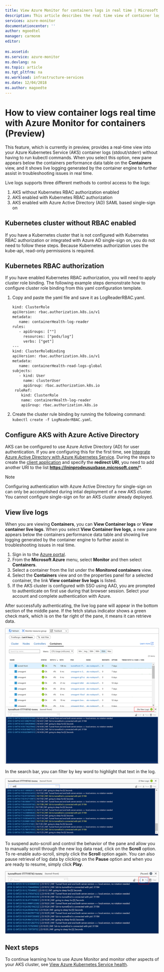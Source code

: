 ```yaml
---
title: View Azure Monitor for containers logs in real time | Microsoft Docs
description: This article describes the real time view of container logs (stdout/stderr) without using kubectl with Azure Monitor for containers.
services: azure-monitor
documentationcenter: ''
author: mgoedtel
manager: carmonm
editor: 

ms.assetid: 
ms.service: azure-monitor
ms.devlang: na
ms.topic: article
ms.tgt_pltfrm: na
ms.workload: infrastructure-services
ms.date: 12/04/2018
ms.author: magoedte
---
```


# How to view container logs real time with Azure Monitor for containers (Preview)
This feature, which is currently in preview, provides a real-time view into your Azure Kubernetes Service (AKS) container logs (stdout/stderr) without having to run kubectl commands. When you select this option, new pane appears below the containers performance data table on the **Containers** view, and it shows live logging generated by the container engine to further assist in troubleshooting issues in real time.  

Live logs supports three different methods to control access to the logs:

1. AKS without Kubernetes RBAC authorization enabled 
2. AKS enabled with Kubernetes RBAC authorization
3. AKS enabled with Azure Active Directory (AD) SAML based single-sign on 

## Kubernetes cluster without RBAC enabled
 
If you have a Kubernetes cluster that is not configured with Kubernetes RBAC authorization or integrated with Azure AD single-sign on, you do not need to follow these steps. Because Kubernetes authorization uses the kube-api, read-only permissions is required.

## Kubernetes RBAC authorization
If you have enabled Kubernetes RBAC authorization, you will need to apply cluster role binding. The following example steps demonstrate how to configure cluster role binding from this yaml configuration template.   

1. Copy and paste the yaml file and save it as LogReaderRBAC.yaml.  

   ```
   kind: ClusterRole 
   apiVersion: rbac.authorization.k8s.io/v1 
   metadata:   
      name: containerHealth-log-reader 
   rules: 
      - apiGroups: [""]   
        resources: ["pods/log"]   
        verbs: ["get"] 
   --- 
   kind: ClusterRoleBinding 
   apiVersion: rbac.authorization.k8s.io/v1 
   metadata:   
      name: containerHealth-read-logs-global 
   subjects:   
      - kind: User     
        name: clusterUser
        apiGroup: rbac.authorization.k8s.io 
    roleRef:   
       kind: ClusterRole
       name: containerHealth-log-reader
       apiGroup: rbac.authorization.k8s.io 
   ```

2. Create the cluster rule binding by running the following command: `kubectl create -f LogReaderRBAC.yaml`. 

## Configure AKS with Azure Active Directory
AKS can be configured to use Azure Active Directory (AD) for user authentication. If you are configuring this for the first time, see [Integrate Azure Active Directory with Azure Kubernetes Service](../../aks/aad-integration.md). During the steps to create the [client application](../../aks/aad-integration.md#create-client-applications) and specify the **redirect URI**, you need to add another URI to the list **https://ininprodeusuxbase.microsoft.com/***.  

>[!NOTE]
>Configuring authentication with Azure Active Directory for single-sign on can only be accomplished during intial deployment of a new AKS cluster. You cannot configure single-sign on for an AKS cluster already deployed.  
> 

## View live logs
When you are viewing **Containers**, you can **View Container logs** or **View container live logs**.  When you select **View Container live logs**, a new pane appears below the containers performance data table and showing live logging generated by the container engine to further assist in troubleshooting issues in real time.  
1. Sign in to the [Azure portal](https://portal.azure.com). 
2. From the **Microsoft Azure** menu, select **Monitor** and then select **Containers**.  
3. Select a container from the list under the **Monitored containers** view.  
4. Select the **Containers** view and on the properties panel for a selected container, the  link **View container live logs** is listed.  
5. If the AKS cluster is configured with SSO using AAD, you are prompted to authenticate on first use during that browser session. Select your account and complete authentication with Azure.  

After successfully authenticating, the live log pane will appear in the bottom section of the middle pane. If the fetch status indicator shows a green check mark, which is on the far right of the pane, it means it can retrieve data.
    
  ![Live logs pane retrieved data](./media/container-insights-live-logs/live-logs-pane-01.png)  

In the search bar, you can filter by key word to highlight that text in the log.   

  ![Live logs pane filter example](./media/container-insights-live-logs/live-logs-pane-filter-01.png)

To suspend auto-scroll and control the behavior of the pane and allow you to manually scroll through the new log data read, click on the **Scroll** option.  To re-enable auto-scroll, simply click the **Scroll** option again.  You can also pause retrieval of log data by clicking on the **Pause** option and when you are ready to resume, simply click **Play**.  

![Live logs pane pause live view](./media/container-insights-live-logs/live-logs-pane-pause-01.png)

## Next steps
To continue learning how to use Azure Monitor and monitor other aspects of your AKS cluster, see [View Azure Kubernetes Service health](container-insights-analyze.md).